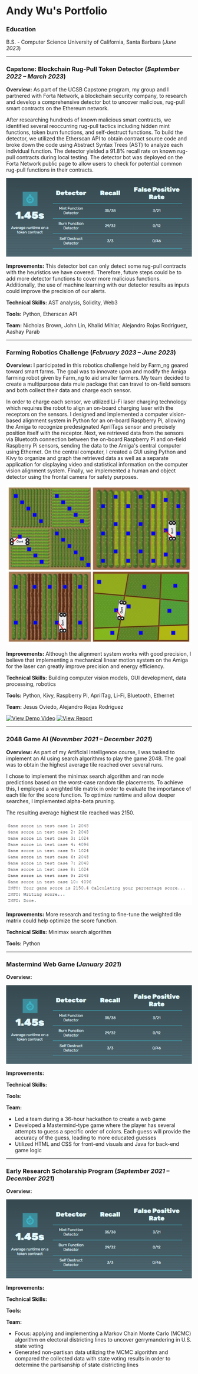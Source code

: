 # Andy Wu's Portfolio

### Education
B.S. - Computer Science University of California, Santa Barbara (_June 2023_)

___

### Capstone: Blockchain Rug-Pull Token Detector (_September 2022 – March 2023_)

**Overview:** As part of the UCSB Capstone program, my group and I partnered with Forta Network, a blockchain security company, to research and develop a comprehensive detector bot to uncover malicious, rug-pull smart contracts on the Ethereum network.

After researching hundreds of known malicious smart contracts, we identified several reoccurring rug-pull tactics including hidden mint functions, token burn functions, and self-destruct functions. To build the detector, we utilized the Etherscan API to obtain contract source code and broke down the code using Abstract Syntax Trees (AST) to analyze each individual function. The detector yielded a 91.8% recall rate on known rug-pull contracts during local testing. The detector bot was deployed on the Forta Network public page to allow users to check for potential common rug-pull functions in their contracts.

![Detector stats](/assets/img/detector_stats.png)

**Improvements:** This detector bot can only detect some rug-pull contracts with the heuristics we have covered. Therefore, future steps could be to add more detector functions to cover more malicious functions. Additionally, the use of machine learning with our detector results as inputs could improve the precision of our alerts.

**Technical Skills:** AST analysis, Solidity, Web3

**Tools:** Python, Etherscan API

**Team:** Nicholas Brown, John Lin, Khalid Mihlar, Alejandro Rojas Rodriguez, Aashay Parab

___

### Farming Robotics Challenge (_February 2023 – June 2023_)

**Overview:** I participated in this robotics challenge held by Farm_ng geared toward smart farms. The goal was to innovate upon and modify the Amiga farming robot given by Farm_ng to aid smaller farmers. My team decided to create a multipurpose data mule package that can travel to on-field sensors and both collect their data and charge each sensor.

In order to charge each sensor, we utilized Li-Fi laser charging technology which requires the robot to align an on-board charging laser with the receptors on the sensors. I designed and implemented a computer vision-based alignment system in Python for an on-board Raspberry Pi, allowing the Amiga to recognize predesignated AprilTags sensor and precisely position itself with the receptor. Next, we retrieved data from the sensors via Bluetooth connection between the on-board Raspberry Pi and on-field Raspberry Pi sensors, sending the data to the Amiga's central computer using Ethernet. On the central computer, I created a GUI using Python and Kivy to organize and graph the retrieved data as well as a separate application for displaying video and statistical information on the computer vision alignment system. Finally, we implemented a human and object detector using the frontal camera for safety purposes.

![Amiga Example](/assets/img/gort_movements.png)

**Improvements:** Although the alignment system works with good precision, I believe that implementing a mechanical linear motion system on the Amiga for the laser can greatly improve precision and energy efficiency.

**Technical Skills:** Building computer vision models, GUI development, data processing, robotics

**Tools:** Python, Kivy, Raspberry Pi, AprilTag, Li-Fi, Bluetooth, Ethernet

**Team:** Jesus Oviedo, Alejandro Rojas Rodriguez

[![View Demo Video](https://img.shields.io/badge/PDF-View_Demo_Video-blue?logo=googledrive&logoColor=lightblue)](https://drive.google.com/file/d/1W0euaoswMJ67xfmDPM8Pi-swa-j3bRrP/view?usp=sharing) [![View Report](https://img.shields.io/badge/PDF-View_Report-blue?logo=googledocs&logoColor=lightblue)](/assets/files/robotics_final_report.pdf) 

___

### 2048 Game AI (_November 2021 – December 2021_)

**Overview:** As part of my Artificial Intelligence course, I was tasked to implement an AI using search algorithms to play the game 2048. The goal was to obtain the highest average tile reached over several runs.

I chose to implement the minimax search algorithm and ran node predictions based on the worst-case random tile placements. To achieve this, I employed a weighted tile matrix in order to evaluate the importance of each tile for the score function. To optimize runtime and allow deeper searches, I implemented alpha-beta pruning.

The resulting average highest tile reached was 2150.

![Detector Bot Stats](/assets/img/2048_stats.png)

**Improvements:** More research and testing to fine-tune the weighted tile matrix could help optimize the score function.

**Technical Skills:** Minimax search algorithm

**Tools:** Python

___

### Mastermind Web Game (_January 2021_)

**Overview:** 

![Detector Bot Stats](/assets/img/detector_stats.png)

**Improvements:** 

**Technical Skills:**

**Tools:** 

**Team:** 
- Led a team during a 36-hour hackathon to create a web game
- Developed a Mastermind-type game where the player has several attempts to guess a specific order of colors. Each guess will provide the accuracy of the guess, leading to more educated guesses
- Utilized HTML and CSS for front-end visuals and Java for back-end game logic

___

### Early Research Scholarship Program (_September 2021 – December 2021_)

**Overview:** 

![Detector Bot Stats](/assets/img/detector_stats.png)

**Improvements:** 

**Technical Skills:**

**Tools:** 

**Team:** 
- Focus: applying and implementing a Markov Chain Monte Carlo (MCMC) algorithm on electoral districting lines to uncover gerrymandering in U.S. state voting
- Generated non-partisan data utilizing the MCMC algorithm and compared the collected data with state voting results in order to determine the partisanship of state districting lines
